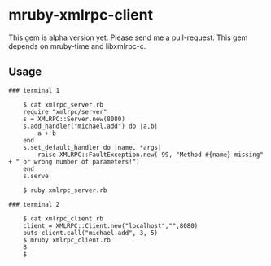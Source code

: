 # mruby-xmlrpc-client

This gem is alpha version yet. Please send me a pull-request.
This gem depends on mruby-time and libxmlrpc-c.

## Usage

    ### terminal 1

        $ cat xmlrpc_server.rb
        require "xmlrpc/server"
        s = XMLRPC::Server.new(8080)
        s.add_handler("michael.add") do |a,b|
            a + b
        end
        s.set_default_handler do |name, *args|
            raise XMLRPC::FaultException.new(-99, "Method #{name} missing" + " or wrong number of parameters!")
        end
        s.serve

        $ ruby xmlrpc_server.rb

    ### terminal 2

        $ cat xmlrpc_client.rb
        client = XMLRPC::Client.new("localhost","",8080)
        puts client.call("michael.add", 3, 5)
        $ mruby xmlrpc_client.rb
        8
        $ 
